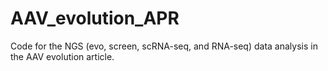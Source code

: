 # AAV_evolution_APR
Code for the NGS (evo, screen, scRNA-seq, and RNA-seq) data analysis in the AAV evolution article.
